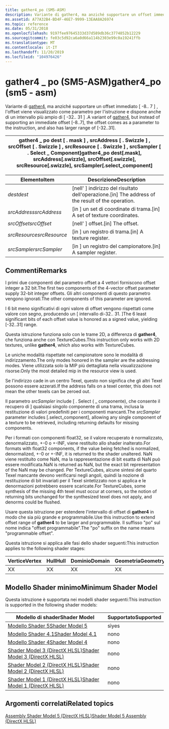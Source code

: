 ```yaml
---
title: gather4_po (SM5-ASM)
description: Variante di gather4, ma anziché supportare un offset immediato \-8.. 7 \, l'offset viene visualizzato come parametro per l'istruzione e dispone anche di un intervallo più ampio di \-32.. 31 \.
ms.assetid: A77A32B4-BD4F-46E7-9999-13EAA8A26974
ms.topic: reference
ms.date: 05/31/2018
ms.openlocfilehash: 9197fee97645333d37d589db36c3774852b12229
ms.sourcegitcommit: fe03c5d92ca6a0d66a114b2303e99c0a19241ffb
ms.translationtype: MT
ms.contentlocale: it-IT
ms.lasthandoff: 11/20/2019
ms.locfileid: "104976426"
---
```

# <a name="gather4_po-sm5---asm"></a><span data-ttu-id="e85dd-103">gather4 \_ po (SM5-ASM)</span><span class="sxs-lookup"><span data-stu-id="e85dd-103">gather4\_po (sm5 - asm)</span></span>

<span data-ttu-id="e85dd-104">Variante di [gather4](gather4--sm5---asm-.md), ma anziché supportare un offset immediato \[ -8.. 7 \] , l'offset viene visualizzato come parametro per l'istruzione e dispone anche di un intervallo più ampio di \[ -32.. 31 \] .</span><span class="sxs-lookup"><span data-stu-id="e85dd-104">A variant of [gather4](gather4--sm5---asm-.md), but instead of supporting an immediate offset \[-8..7\], the offset comes as a parameter to the instruction, and also has larger range of \[-32..31\].</span></span>



| <span data-ttu-id="e85dd-105">gather4 \_ po dest \[ . mask \] , srcAddress \[ . Swizzle \] , srcOffset \[ . Swizzle \] , srcResource \[ . Swizzle \] , srcSampler \[ . Select \_ Component\]</span><span class="sxs-lookup"><span data-stu-id="e85dd-105">gather4\_po dest\[.mask\], srcAddress\[.swizzle\], srcOffset\[.swizzle\], srcResource\[.swizzle\], srcSampler\[.select\_component\]</span></span> |
|-------------------------------------------------------------------------------------------------------------------------------------|



 



| <span data-ttu-id="e85dd-106">Elemento</span><span class="sxs-lookup"><span data-stu-id="e85dd-106">Item</span></span>                                                                                                               | <span data-ttu-id="e85dd-107">Descrizione</span><span class="sxs-lookup"><span data-stu-id="e85dd-107">Description</span></span>                                                   |
|--------------------------------------------------------------------------------------------------------------------|---------------------------------------------------------------|
| <span data-ttu-id="e85dd-108"><span id="dest"></span><span id="DEST"></span>*dest*</span><span class="sxs-lookup"><span data-stu-id="e85dd-108"><span id="dest"></span><span id="DEST"></span>*dest*</span></span><br/>                                                    | <span data-ttu-id="e85dd-109">\[nell' \] indirizzo del risultato dell'operazione.</span><span class="sxs-lookup"><span data-stu-id="e85dd-109">\[in\] The address of the result of the operation.</span></span><br/> |
| <span data-ttu-id="e85dd-110"><span id="srcAddress"></span><span id="srcaddress"></span><span id="SRCADDRESS"></span>*srcAddress*</span><span class="sxs-lookup"><span data-stu-id="e85dd-110"><span id="srcAddress"></span><span id="srcaddress"></span><span id="SRCADDRESS"></span>*srcAddress*</span></span><br/>     | <span data-ttu-id="e85dd-111">\[in \] un set di coordinate di trama.</span><span class="sxs-lookup"><span data-stu-id="e85dd-111">\[in\] A set of texture coordinates.</span></span><br/>               |
| <span data-ttu-id="e85dd-112"><span id="srcOffset"></span><span id="srcoffset"></span><span id="SRCOFFSET"></span>*srcOffset*</span><span class="sxs-lookup"><span data-stu-id="e85dd-112"><span id="srcOffset"></span><span id="srcoffset"></span><span id="SRCOFFSET"></span>*srcOffset*</span></span><br/>         | <span data-ttu-id="e85dd-113">\[nell' \] offset.</span><span class="sxs-lookup"><span data-stu-id="e85dd-113">\[in\] The offset.</span></span><br/>                                 |
| <span data-ttu-id="e85dd-114"><span id="srcResource"></span><span id="srcresource"></span><span id="SRCRESOURCE"></span>*srcResource*</span><span class="sxs-lookup"><span data-stu-id="e85dd-114"><span id="srcResource"></span><span id="srcresource"></span><span id="SRCRESOURCE"></span>*srcResource*</span></span><br/> | <span data-ttu-id="e85dd-115">\[in \] un registro di trama.</span><span class="sxs-lookup"><span data-stu-id="e85dd-115">\[in\] A texture register.</span></span><br/>                         |
| <span data-ttu-id="e85dd-116"><span id="srcSampler"></span><span id="srcsampler"></span><span id="SRCSAMPLER"></span>*srcSampler*</span><span class="sxs-lookup"><span data-stu-id="e85dd-116"><span id="srcSampler"></span><span id="srcsampler"></span><span id="SRCSAMPLER"></span>*srcSampler*</span></span><br/>     | <span data-ttu-id="e85dd-117">\[in \] un registro del campionatore.</span><span class="sxs-lookup"><span data-stu-id="e85dd-117">\[in\] A sampler register.</span></span><br/>                         |



 

## <a name="remarks"></a><span data-ttu-id="e85dd-118">Commenti</span><span class="sxs-lookup"><span data-stu-id="e85dd-118">Remarks</span></span>

<span data-ttu-id="e85dd-119">I primi due componenti del parametro offset a 4 vettori forniscono offset integer a 32 bit.</span><span class="sxs-lookup"><span data-stu-id="e85dd-119">The first two components of the 4-vector offset parameter supply 32-bit integer offsets.</span></span> <span data-ttu-id="e85dd-120">Gli altri componenti di questo parametro vengono ignorati.</span><span class="sxs-lookup"><span data-stu-id="e85dd-120">The other components of this parameter are ignored.</span></span>

<span data-ttu-id="e85dd-121">I 6 bit meno significativi di ogni valore di offset vengono rispettati come valore con segno, producendo un \[ intervallo di-32.. 31. \]</span><span class="sxs-lookup"><span data-stu-id="e85dd-121">The 6 least significant bits of each offset value is honored as a signed value, yielding \[-32..31\] range.</span></span>

<span data-ttu-id="e85dd-122">Questa istruzione funziona solo con le trame 2D, a differenza di **gather4**, che funziona anche con TextureCubes.</span><span class="sxs-lookup"><span data-stu-id="e85dd-122">This instruction only works with 2D textures, unlike **gather4**, which also works with TextureCubes.</span></span>

<span data-ttu-id="e85dd-123">Le uniche modalità rispettate nel campionatore sono le modalità di indirizzamento.</span><span class="sxs-lookup"><span data-stu-id="e85dd-123">The only modes honored in the sampler are the addressing modes.</span></span> <span data-ttu-id="e85dd-124">Viene utilizzata solo la MIP più dettagliata nella visualizzazione risorse.</span><span class="sxs-lookup"><span data-stu-id="e85dd-124">Only the most detailed mip in the resource view is used.</span></span>

<span data-ttu-id="e85dd-125">Se l'indirizzo cade in un centro Texel, questo non significa che gli altri Texel possono essere azzerati.</span><span class="sxs-lookup"><span data-stu-id="e85dd-125">If the address falls on a texel center, this does not mean the other texels can be zeroed out.</span></span>

<span data-ttu-id="e85dd-126">Il parametro *srcSampler* include \[ . Select ( \_ componente), che consente il recupero di \] qualsiasi singolo componente di una trama, inclusa la restituzione di valori predefiniti per i componenti mancanti.</span><span class="sxs-lookup"><span data-stu-id="e85dd-126">The *srcSampler* parameter includes \[.select\_component\], allowing any single component of a texture to be retrieved, including returning defaults for missing components.</span></span>

<span data-ttu-id="e85dd-127">Per i formati con componenti float32, se il valore recuperato è normalizzato, denormalizzato, +-0 o +-INF, viene restituito allo shader inalterato.</span><span class="sxs-lookup"><span data-stu-id="e85dd-127">For formats with float32 components, if the value being fetched is normalized, denormalized, +-0 or +-INF, it is returned to the shader unaltered.</span></span> <span data-ttu-id="e85dd-128">NaN viene restituito come NaN, ma la rappresentazione di bit esatta di NaN può essere modificata.</span><span class="sxs-lookup"><span data-stu-id="e85dd-128">NaN is returned as NaN, but the exact bit representation of the NaN may be changed.</span></span> <span data-ttu-id="e85dd-129">Per TextureCubes, alcune sintesi del quarto Texel mancante devono verificarsi negli angoli, quindi la nozione di restituzione di bit invariati per il Texel sintetizzato non si applica e le denormazioni potrebbero essere scaricate.</span><span class="sxs-lookup"><span data-stu-id="e85dd-129">For TextureCubes, some synthesis of the missing 4th texel must occur at corners, so the notion of returning bits unchanged for the synthesized texel does not apply, and denorms could be flushed.</span></span>

<span data-ttu-id="e85dd-130">Usare questa istruzione per estendere l'intervallo di offset di **gather4** in modo che sia più grande e programmabile.</span><span class="sxs-lookup"><span data-stu-id="e85dd-130">Use this instruction to extend offset range of **gather4** to be larger and programmable.</span></span> <span data-ttu-id="e85dd-131">Il suffisso "po" sul nome indica "offset programmabile".</span><span class="sxs-lookup"><span data-stu-id="e85dd-131">The "po" suffix on the name means "programmable offset".</span></span>

<span data-ttu-id="e85dd-132">Questa istruzione si applica alle fasi dello shader seguenti:</span><span class="sxs-lookup"><span data-stu-id="e85dd-132">This instruction applies to the following shader stages:</span></span>



| <span data-ttu-id="e85dd-133">Vertice</span><span class="sxs-lookup"><span data-stu-id="e85dd-133">Vertex</span></span> | <span data-ttu-id="e85dd-134">Hull</span><span class="sxs-lookup"><span data-stu-id="e85dd-134">Hull</span></span> | <span data-ttu-id="e85dd-135">Dominio</span><span class="sxs-lookup"><span data-stu-id="e85dd-135">Domain</span></span> | <span data-ttu-id="e85dd-136">Geometria</span><span class="sxs-lookup"><span data-stu-id="e85dd-136">Geometry</span></span> | <span data-ttu-id="e85dd-137">Pixel</span><span class="sxs-lookup"><span data-stu-id="e85dd-137">Pixel</span></span> | <span data-ttu-id="e85dd-138">Calcolo</span><span class="sxs-lookup"><span data-stu-id="e85dd-138">Compute</span></span> |
|--------|------|--------|----------|-------|---------|
| <span data-ttu-id="e85dd-139">X</span><span class="sxs-lookup"><span data-stu-id="e85dd-139">X</span></span>      | <span data-ttu-id="e85dd-140">X</span><span class="sxs-lookup"><span data-stu-id="e85dd-140">X</span></span>    | <span data-ttu-id="e85dd-141">X</span><span class="sxs-lookup"><span data-stu-id="e85dd-141">X</span></span>      | <span data-ttu-id="e85dd-142">X</span><span class="sxs-lookup"><span data-stu-id="e85dd-142">X</span></span>        | <span data-ttu-id="e85dd-143">X</span><span class="sxs-lookup"><span data-stu-id="e85dd-143">X</span></span>     | <span data-ttu-id="e85dd-144">X</span><span class="sxs-lookup"><span data-stu-id="e85dd-144">X</span></span>       |



 

## <a name="minimum-shader-model"></a><span data-ttu-id="e85dd-145">Modello Shader minimo</span><span class="sxs-lookup"><span data-stu-id="e85dd-145">Minimum Shader Model</span></span>

<span data-ttu-id="e85dd-146">Questa istruzione è supportata nei modelli shader seguenti:</span><span class="sxs-lookup"><span data-stu-id="e85dd-146">This instruction is supported in the following shader models:</span></span>



| <span data-ttu-id="e85dd-147">Modello di shader</span><span class="sxs-lookup"><span data-stu-id="e85dd-147">Shader Model</span></span>                                              | <span data-ttu-id="e85dd-148">Supportato</span><span class="sxs-lookup"><span data-stu-id="e85dd-148">Supported</span></span> |
|-----------------------------------------------------------|-----------|
| [<span data-ttu-id="e85dd-149">Modello Shader 5</span><span class="sxs-lookup"><span data-stu-id="e85dd-149">Shader Model 5</span></span>](d3d11-graphics-reference-sm5.md)        | <span data-ttu-id="e85dd-150">sì</span><span class="sxs-lookup"><span data-stu-id="e85dd-150">yes</span></span>       |
| [<span data-ttu-id="e85dd-151">Modello Shader 4,1</span><span class="sxs-lookup"><span data-stu-id="e85dd-151">Shader Model 4.1</span></span>](dx-graphics-hlsl-sm4.md)              | <span data-ttu-id="e85dd-152">no</span><span class="sxs-lookup"><span data-stu-id="e85dd-152">no</span></span>        |
| [<span data-ttu-id="e85dd-153">Modello Shader 4</span><span class="sxs-lookup"><span data-stu-id="e85dd-153">Shader Model 4</span></span>](dx-graphics-hlsl-sm4.md)                | <span data-ttu-id="e85dd-154">no</span><span class="sxs-lookup"><span data-stu-id="e85dd-154">no</span></span>        |
| [<span data-ttu-id="e85dd-155">Shader Model 3 (DirectX HLSL)</span><span class="sxs-lookup"><span data-stu-id="e85dd-155">Shader Model 3 (DirectX HLSL)</span></span>](dx-graphics-hlsl-sm3.md) | <span data-ttu-id="e85dd-156">no</span><span class="sxs-lookup"><span data-stu-id="e85dd-156">no</span></span>        |
| [<span data-ttu-id="e85dd-157">Shader Model 2 (DirectX HLSL)</span><span class="sxs-lookup"><span data-stu-id="e85dd-157">Shader Model 2 (DirectX HLSL)</span></span>](dx-graphics-hlsl-sm2.md) | <span data-ttu-id="e85dd-158">no</span><span class="sxs-lookup"><span data-stu-id="e85dd-158">no</span></span>        |
| [<span data-ttu-id="e85dd-159">Shader Model 1 (DirectX HLSL)</span><span class="sxs-lookup"><span data-stu-id="e85dd-159">Shader Model 1 (DirectX HLSL)</span></span>](dx-graphics-hlsl-sm1.md) | <span data-ttu-id="e85dd-160">no</span><span class="sxs-lookup"><span data-stu-id="e85dd-160">no</span></span>        |



 

## <a name="related-topics"></a><span data-ttu-id="e85dd-161">Argomenti correlati</span><span class="sxs-lookup"><span data-stu-id="e85dd-161">Related topics</span></span>

<dl> <dt>

[<span data-ttu-id="e85dd-162">Assembly Shader Model 5 (DirectX HLSL)</span><span class="sxs-lookup"><span data-stu-id="e85dd-162">Shader Model 5 Assembly (DirectX HLSL)</span></span>](shader-model-5-assembly--directx-hlsl-.md)
</dt> </dl>

 

 





